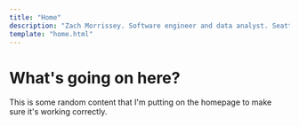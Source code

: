 ```yaml
---
title: "Home"
description: "Zach Morrissey. Software engineer and data analyst. Seattle WA. Personal blog and gallery featuring a number of projects that I've worked on, and musings about technology, music, and games."
template: "home.html"
---
```


# What's going on here?

This is some random content that I'm putting on the homepage to make sure it's working correctly.
